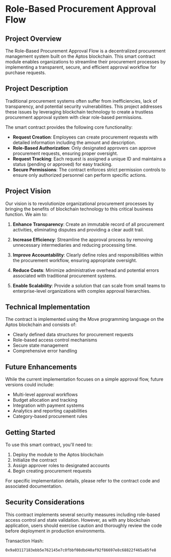 # Role-Based Procurement Approval Flow

## Project Overview

The Role-Based Procurement Approval Flow is a decentralized procurement management system built on the Aptos blockchain. This smart contract module enables organizations to streamline their procurement processes by implementing a transparent, secure, and efficient approval workflow for purchase requests.

## Project Description

Traditional procurement systems often suffer from inefficiencies, lack of transparency, and potential security vulnerabilities. This project addresses these issues by leveraging blockchain technology to create a trustless procurement approval system with clear role-based permissions.

The smart contract provides the following core functionality:

- **Request Creation**: Employees can create procurement requests with detailed information including the amount and description.
- **Role-Based Authorization**: Only designated approvers can approve procurement requests, ensuring proper oversight.
- **Request Tracking**: Each request is assigned a unique ID and maintains a status (pending or approved) for easy tracking.
- **Secure Permissions**: The contract enforces strict permission controls to ensure only authorized personnel can perform specific actions.

## Project Vision

Our vision is to revolutionize organizational procurement processes by bringing the benefits of blockchain technology to this critical business function. We aim to:

1. **Enhance Transparency**: Create an immutable record of all procurement activities, eliminating disputes and providing a clear audit trail.

2. **Increase Efficiency**: Streamline the approval process by removing unnecessary intermediaries and reducing processing time.

3. **Improve Accountability**: Clearly define roles and responsibilities within the procurement workflow, ensuring appropriate oversight.

4. **Reduce Costs**: Minimize administrative overhead and potential errors associated with traditional procurement systems.

5. **Enable Scalability**: Provide a solution that can scale from small teams to enterprise-level organizations with complex approval hierarchies.

## Technical Implementation

The contract is implemented using the Move programming language on the Aptos blockchain and consists of:

- Clearly defined data structures for procurement requests
- Role-based access control mechanisms
- Secure state management
- Comprehensive error handling

## Future Enhancements

While the current implementation focuses on a simple approval flow, future versions could include:

- Multi-level approval workflows
- Budget allocation and tracking
- Integration with payment systems
- Analytics and reporting capabilities
- Category-based procurement rules

## Getting Started

To use this smart contract, you'll need to:

1. Deploy the module to the Aptos blockchain
2. Initialize the contract
3. Assign approver roles to designated accounts
4. Begin creating procurement requests

For specific implementation details, please refer to the contract code and associated documentation.

## Security Considerations

This contract implements several security measures including role-based access control and state validation. However, as with any blockchain application, users should exercise caution and thoroughly review the code before deployment in production environments.

Transaction Hash:
```
0x9a03117183ebb5e762145e7c0fbbf08dbd40af92f86697e8c68822f465a85fe8
```